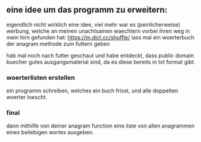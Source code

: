 ## eine idee um das programm zu erweitern:

eigendlich nicht wirklich eine idee, viel mehr war es (peinlicherweise) werbung, welche an meinen unachtsamen waechtern vorbei ihren weg in mein hirn gefunden hat: https://m.dict.cc/shuffle/
lass mal ein woerterbuch der anagram methode zum futtern geben

hab mal noch nach futter geschaut und habe entdeckt, dass public domain buecher gutes ausgangsmaterial sind, da es diese bereits in txt format gibt. 

### woerterlisten erstellen

ein programm schreiben, welches ein buch frisst, und alle doppelten woerter loescht.

### final

dann mithilfe von deiner anagram function eine liste von allen anagrammen eines beliebigen wortes ausgeben.

